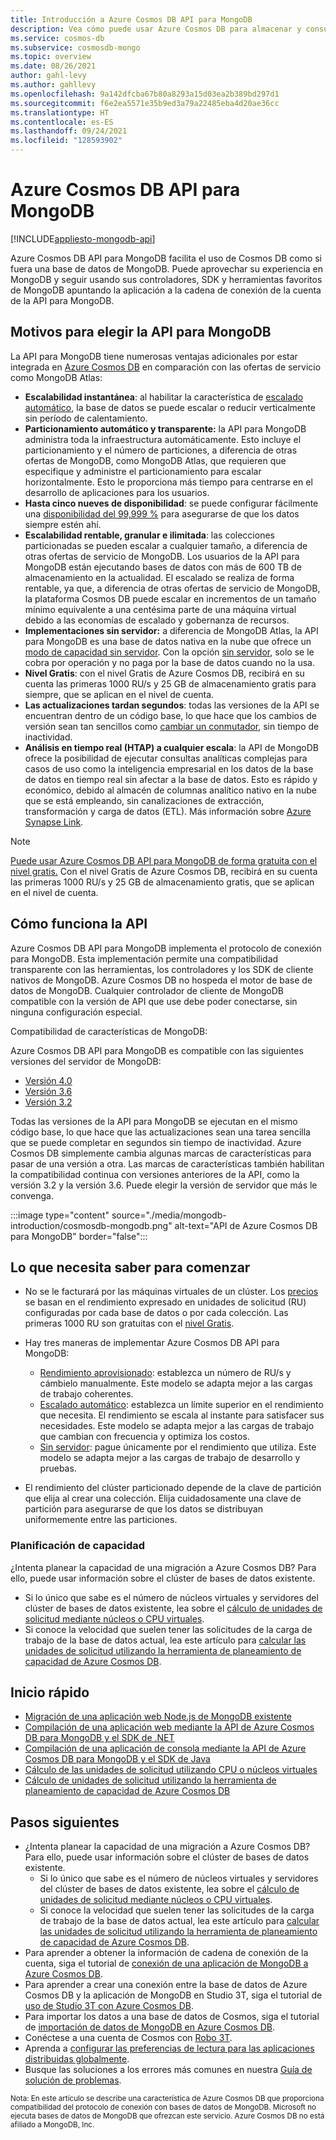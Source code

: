 ```yaml
---
title: Introducción a Azure Cosmos DB API para MongoDB
description: Vea cómo puede usar Azure Cosmos DB para almacenar y consultar grandes cantidades de datos mediante la API de Azure Cosmos DB para MongoDB.
ms.service: cosmos-db
ms.subservice: cosmosdb-mongo
ms.topic: overview
ms.date: 08/26/2021
author: gahl-levy
ms.author: gahllevy
ms.openlocfilehash: 9a142dfcba67b80a8293a15d03ea2b389bd297d1
ms.sourcegitcommit: f6e2ea5571e35b9ed3a79a22485eba4d20ae36cc
ms.translationtype: HT
ms.contentlocale: es-ES
ms.lasthandoff: 09/24/2021
ms.locfileid: "128593902"
---
```

# <a name="azure-cosmos-db-api-for-mongodb"></a>Azure Cosmos DB API para MongoDB
[!INCLUDE[appliesto-mongodb-api](../includes/appliesto-mongodb-api.md)]

Azure Cosmos DB API para MongoDB facilita el uso de Cosmos DB como si fuera una base de datos de MongoDB. Puede aprovechar su experiencia en MongoDB y seguir usando sus controladores, SDK y herramientas favoritos de MongoDB apuntando la aplicación a la cadena de conexión de la cuenta de la API para MongoDB.

## <a name="why-choose-the-api-for-mongodb"></a>Motivos para elegir la API para MongoDB

La API para MongoDB tiene numerosas ventajas adicionales por estar integrada en [Azure Cosmos DB](../introduction.md) en comparación con las ofertas de servicio como MongoDB Atlas:

* **Escalabilidad instantánea**: al habilitar la característica de [escalado automático](../provision-throughput-autoscale.md), la base de datos se puede escalar o reducir verticalmente sin período de calentamiento.
* **Particionamiento automático y transparente:** la API para MongoDB administra toda la infraestructura automáticamente. Esto incluye el particionamiento y el número de particiones, a diferencia de otras ofertas de MongoDB, como MongoDB Atlas, que requieren que especifique y administre el particionamiento para escalar horizontalmente. Esto le proporciona más tiempo para centrarse en el desarrollo de aplicaciones para los usuarios.
* **Hasta cinco nueves de disponibilidad**: se puede configurar fácilmente una [disponibilidad del 99,999 %](../high-availability.md) para asegurarse de que los datos siempre estén ahí.  
* **Escalabilidad rentable, granular e ilimitada**: las colecciones particionadas se pueden escalar a cualquier tamaño, a diferencia de otras ofertas de servicio de MongoDB. Los usuarios de la API para MongoDB están ejecutando bases de datos con más de 600 TB de almacenamiento en la actualidad. El escalado se realiza de forma rentable, ya que, a diferencia de otras ofertas de servicio de MongoDB, la plataforma Cosmos DB puede escalar en incrementos de un tamaño mínimo equivalente a una centésima parte de una máquina virtual debido a las economías de escalado y gobernanza de recursos.
* **Implementaciones sin servidor:** a diferencia de MongoDB Atlas, la API para MongoDB es una base de datos nativa en la nube que ofrece un [modo de capacidad sin servidor](../serverless.md). Con la opción [sin servidor](../serverless.md), solo se le cobra por operación y no paga por la base de datos cuando no la usa.
* **Nivel Gratis**: con el nivel Gratis de Azure Cosmos DB, recibirá en su cuenta las primeras 1000 RU/s y 25 GB de almacenamiento gratis para siempre, que se aplican en el nivel de cuenta.
* **Las actualizaciones tardan segundos**: todas las versiones de la API se encuentran dentro de un código base, lo que hace que los cambios de versión sean tan sencillos como [cambiar un conmutador](upgrade-mongodb-version.md), sin tiempo de inactividad.
* **Análisis en tiempo real (HTAP) a cualquier escala**: la API de MongoDB ofrece la posibilidad de ejecutar consultas analíticas complejas para casos de uso como la inteligencia empresarial en los datos de la base de datos en tiempo real sin afectar a la base de datos. Esto es rápido y económico, debido al almacén de columnas analítico nativo en la nube que se está empleando, sin canalizaciones de extracción, transformación y carga de datos (ETL). Más información sobre [Azure Synapse Link](../synapse-link.md).

> [!NOTE]
> [Puede usar Azure Cosmos DB API para MongoDB de forma gratuita con el nivel gratis.](../free-tier.md) Con el nivel Gratis de Azure Cosmos DB, recibirá en su cuenta las primeras 1000 RU/s y 25 GB de almacenamiento gratis, que se aplican en el nivel de cuenta.


## <a name="how-the-api-works"></a>Cómo funciona la API

Azure Cosmos DB API para MongoDB implementa el protocolo de conexión para MongoDB. Esta implementación permite una compatibilidad transparente con las herramientas, los controladores y los SDK de cliente nativos de MongoDB. Azure Cosmos DB no hospeda el motor de base de datos de MongoDB. Cualquier controlador de cliente de MongoDB compatible con la versión de API que use debe poder conectarse, sin ninguna configuración especial.

Compatibilidad de características de MongoDB:

Azure Cosmos DB API para MongoDB es compatible con las siguientes versiones del servidor de MongoDB:
- [Versión 4.0](feature-support-40.md)
- [Versión 3.6](feature-support-36.md)
- [Versión 3.2](feature-support-32.md)

Todas las versiones de la API para MongoDB se ejecutan en el mismo código base, lo que hace que las actualizaciones sean una tarea sencilla que se puede completar en segundos sin tiempo de inactividad. Azure Cosmos DB simplemente cambia algunas marcas de características para pasar de una versión a otra.  Las marcas de características también habilitan la compatibilidad continua con versiones anteriores de la API, como la versión 3.2 y la versión 3.6. Puede elegir la versión de servidor que más le convenga.

:::image type="content" source="./media/mongodb-introduction/cosmosdb-mongodb.png" alt-text="API de Azure Cosmos DB para MongoDB" border="false":::

## <a name="what-you-need-to-know-to-get-started"></a>Lo que necesita saber para comenzar

* No se le facturará por las máquinas virtuales de un clúster. Los [precios](../how-pricing-works.md) se basan en el rendimiento expresado en unidades de solicitud (RU) configuradas por cada base de datos o por cada colección. Las primeras 1000 RU son gratuitas con el [nivel Gratis](../free-tier.md).

* Hay tres maneras de implementar Azure Cosmos DB API para MongoDB:
     * [Rendimiento aprovisionado](../set-throughput.md): establezca un número de RU/s y cámbielo manualmente. Este modelo se adapta mejor a las cargas de trabajo coherentes.
     * [Escalado automático](../provision-throughput-autoscale.md): establezca un límite superior en el rendimiento que necesita. El rendimiento se escala al instante para satisfacer sus necesidades. Este modelo se adapta mejor a las cargas de trabajo que cambian con frecuencia y optimiza los costos.
     * [Sin servidor](../serverless.md): pague únicamente por el rendimiento que utiliza. Este modelo se adapta mejor a las cargas de trabajo de desarrollo y pruebas. 

* El rendimiento del clúster particionado depende de la clave de partición que elija al crear una colección. Elija cuidadosamente una clave de partición para asegurarse de que los datos se distribuyan uniformemente entre las particiones.

### <a name="capacity-planning"></a>Planificación de capacidad

¿Intenta planear la capacidad de una migración a Azure Cosmos DB? Para ello, puede usar información sobre el clúster de bases de datos existente.
* Si lo único que sabe es el número de núcleos virtuales y servidores del clúster de bases de datos existente, lea sobre el [cálculo de unidades de solicitud mediante núcleos o CPU virtuales](../convert-vcore-to-request-unit.md). 
* Si conoce la velocidad que suelen tener las solicitudes de la carga de trabajo de la base de datos actual, lea este artículo para [calcular las unidades de solicitud utilizando la herramienta de planeamiento de capacidad de Azure Cosmos DB](../estimate-ru-with-capacity-planner.md).

## <a name="quickstart"></a>Inicio rápido

* [Migración de una aplicación web Node.js de MongoDB existente](create-mongodb-nodejs.md)
* [Compilación de una aplicación web mediante la API de Azure Cosmos DB para MongoDB y el SDK de .NET](create-mongodb-dotnet.md)
* [Compilación de una aplicación de consola mediante la API de Azure Cosmos DB para MongoDB y el SDK de Java](create-mongodb-java.md)
* [Cálculo de las unidades de solicitud utilizando CPU o núcleos virtuales](../convert-vcore-to-request-unit.md) 
* [Cálculo de unidades de solicitud utilizando la herramienta de planeamiento de capacidad de Azure Cosmos DB](../estimate-ru-with-capacity-planner.md)

## <a name="next-steps"></a>Pasos siguientes

* ¿Intenta planear la capacidad de una migración a Azure Cosmos DB? Para ello, puede usar información sobre el clúster de bases de datos existente.
    * Si lo único que sabe es el número de núcleos virtuales y servidores del clúster de bases de datos existente, lea sobre el [cálculo de unidades de solicitud mediante núcleos o CPU virtuales](../convert-vcore-to-request-unit.md). 
    * Si conoce la velocidad que suelen tener las solicitudes de la carga de trabajo de la base de datos actual, lea este artículo para [calcular las unidades de solicitud utilizando la herramienta de planeamiento de capacidad de Azure Cosmos DB](estimate-ru-capacity-planner.md).
* Para aprender a obtener la información de cadena de conexión de la cuenta, siga el tutorial de [conexión de una aplicación de MongoDB a Azure Cosmos DB](connect-mongodb-account.md).
* Para aprender a crear una conexión entre la base de datos de Azure Cosmos DB y la aplicación de MongoDB en Studio 3T, siga el tutorial de [uso de Studio 3T con Azure Cosmos DB](connect-using-mongochef.md).
* Para importar los datos a una base de datos de Cosmos, siga el tutorial de [importación de datos de MongoDB en Azure Cosmos DB](../../dms/tutorial-mongodb-cosmos-db.md?toc=%2fazure%2fcosmos-db%2ftoc.json%253ftoc%253d%2fazure%2fcosmos-db%2ftoc.json).
* Conéctese a una cuenta de Cosmos con [Robo 3T](connect-using-robomongo.md).
* Aprenda a [configurar las preferencias de lectura para las aplicaciones distribuidas globalmente](tutorial-global-distribution-mongodb.md).
* Busque las soluciones a los errores más comunes en nuestra [Guía de solución de problemas](error-codes-solutions.md).


<sup>Nota: En este artículo se describe una característica de Azure Cosmos DB que proporciona compatibilidad del protocolo de conexión con bases de datos de MongoDB. Microsoft no ejecuta bases de datos de MongoDB que ofrezcan este servicio. Azure Cosmos DB no está afiliado a MongoDB, Inc.</sup>

